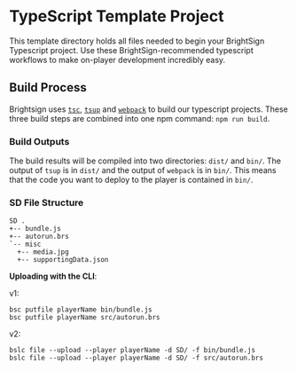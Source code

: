 # TypeScript Template Project

This template directory holds all files needed to begin your BrightSign Typescript project. Use these BrightSign-recommended typescript workflows to make on-player development incredibly easy.

## Build Process

Brightsign uses [`tsc`](https://www.npmjs.com/package/tsc), [`tsup`](https://www.npmjs.com/package/tsup) and [`webpack`](https://www.npmjs.com/package/webpack) to build our typescript projects. These three build steps are combined into one npm command: `npm run build`. 

### Build Outputs

The build results will be compiled into two directories: `dist/` and `bin/`. The output of `tsup` is in `dist/` and the output of `webpack` is in `bin/`. This means that the code you want to deploy to the player is contained in `bin/`. 

### SD File Structure

```
SD .
+-- bundle.js
+-- autorun.brs
`-- misc
  +-- media.jpg
  +-- supportingData.json

```

__Uploading with the CLI__:

v1:

```
bsc putfile playerName bin/bundle.js
bsc putfile playerName src/autorun.brs
```

v2:

```
bslc file --upload --player playerName -d SD/ -f bin/bundle.js
bslc file --upload --player playerName -d SD/ -f src/autorun.brs
```

